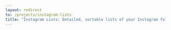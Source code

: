 ```yaml
---
layout: redirect
to: /projects/instagram-lists
title: "Instagram Lists: Detailed, sortable lists of your Instagram followings and followers"
---
```

